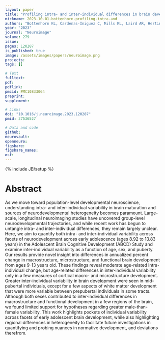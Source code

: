 ```yaml
---
layout: paper
title: "Profiling intra- and inter-individual differences in brain development across early adolescence"
nickname: 2023-10-01-bottenhorn-profiling-intra-and
authors: "Bottenhorn KL, Cardenas-Iniguez C, Mills KL, Laird AR, Herting MM"
year: "2023"
journal: "Neuroimage"
volume: 279
issue: 
pages: 120287
is_published: true
image: /assets/images/papers/neuroimage.png
projects:
tags: []

# Text
fulltext:
pdf:
pdflink:
pmcid: PMC10833064
preprint:
supplement:

# Links
doi: "10.1016/j.neuroimage.2023.120287"
pmid: 37536527

# Data and code
github:
neurovault:
openneuro:
figshare:
figshare_names:
osf:
---
```

{% include JB/setup %}

# Abstract

As we move toward population-level developmental neuroscience, understanding intra- and inter-individual variability in brain maturation and sources of neurodevelopmental heterogeneity becomes paramount. Large-scale, longitudinal neuroimaging studies have uncovered group-level neurodevelopmental trajectories, and while recent work has begun to untangle intra- and inter-individual differences, they remain largely unclear. Here, we aim to quantify both intra- and inter-individual variability across facets of neurodevelopment across early adolescence (ages 8.92 to 13.83 years) in the Adolescent Brain Cognitive Development (ABCD) Study and examine inter-individual variability as a function of age, sex, and puberty. Our results provide novel insight into differences in annualized percent change in macrostructure, microstructure, and functional brain development from ages 9-13 years old. These findings reveal moderate age-related intra-individual change, but age-related differences in inter-individual variability only in a few measures of cortical macro- and microstructure development. Greater inter-individual variability in brain development were seen in mid-pubertal individuals, except for a few aspects of white matter development that were more variable between prepubertal individuals in some tracts. Although both sexes contributed to inter-individual differences in macrostructure and functional development in a few regions of the brain, we found limited support for hypotheses regarding greater male-than-female variability. This work highlights pockets of individual variability across facets of early adolescent brain development, while also highlighting regional differences in heterogeneity to facilitate future investigations in quantifying and probing nuances in normative development, and deviations therefrom.
